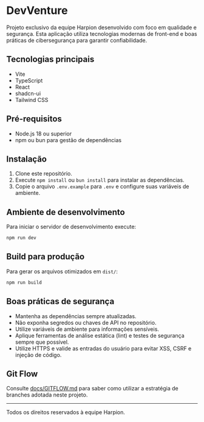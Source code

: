 # DevVenture

Projeto exclusivo da equipe Harpion desenvolvido com foco em qualidade e segurança. Esta aplicação utiliza tecnologias modernas de front-end e boas práticas de cibersegurança para garantir confiabilidade.

## Tecnologias principais
- Vite
- TypeScript
- React
- shadcn-ui
- Tailwind CSS

## Pré-requisitos
- Node.js 18 ou superior
- npm ou bun para gestão de dependências

## Instalação
1. Clone este repositório.
2. Execute `npm install` ou `bun install` para instalar as dependências.
3. Copie o arquivo `.env.example` para `.env` e configure suas variáveis de ambiente.

## Ambiente de desenvolvimento
Para iniciar o servidor de desenvolvimento execute:

```bash
npm run dev
```

## Build para produção
Para gerar os arquivos otimizados em `dist/`:

```bash
npm run build
```

## Boas práticas de segurança
- Mantenha as dependências sempre atualizadas.
- Não exponha segredos ou chaves de API no repositório.
- Utilize variáveis de ambiente para informações sensíveis.
- Aplique ferramentas de análise estática (lint) e testes de segurança sempre que possível.
- Utilize HTTPS e valide as entradas do usuário para evitar XSS, CSRF e injeção de código.

## Git Flow
Consulte [docs/GITFLOW.md](docs/GITFLOW.md) para saber como utilizar a estratégia de branches adotada neste projeto.

---
Todos os direitos reservados à equipe Harpion.

